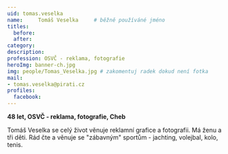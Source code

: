 ```yaml
---
uid: tomas.veselka
name:     Tomáš Veselka 	# běžně používáné jméno
titles:
  before: 
  after:
category:
description: 
profession: OSVČ - reklama, fotografie
heroImg: banner-ch.jpg
img: people/Tomas_Veselka.jpg # zakomentuj radek dokud není fotka
mail:
- tomas.veselka@pirati.cz
profiles:
  facebook:
---
```

**48 let, OSVČ - reklama, fotografie, Cheb**

Tomáš Veselka se celý život věnuje reklamní grafice a fotografii. Má ženu a tři děti. Rád čte a věnuje se "zábavným" sportům - jachting, volejbal, kolo, tenis.
